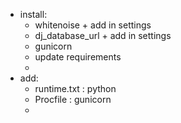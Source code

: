 - install:
    - whitenoise + add in settings
    - dj_database_url + add in settings
    - gunicorn
    - update requirements
    -
- add:
    - runtime.txt : python
    - Procfile : gunicorn
    -


